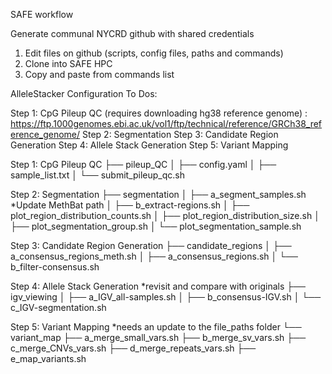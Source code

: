 SAFE workflow

Generate communal NYCRD github with shared credentials

1)	Edit files on github (scripts, config files, paths and commands)
2)	Clone into SAFE HPC
3)	Copy and paste from commands list

AlleleStacker Configuration To Dos:

Step 1: CpG Pileup QC (requires downloading hg38 reference genome) : https://ftp.1000genomes.ebi.ac.uk/vol1/ftp/technical/reference/GRCh38_reference_genome/
Step 2: Segmentation
Step 3: Candidate Region Generation 
Step 4: Allele Stack Generation
Step 5: Variant Mapping


Step 1: CpG Pileup QC
├── pileup_QC
│   ├── config.yaml
│   ├── sample_list.txt
│   └── submit_pileup_qc.sh

Step 2: Segmentation
├── segmentation
│   ├── a_segment_samples.sh *Update MethBat path 
│   ├── b_extract-regions.sh
│   ├── plot_region_distribution_counts.sh
│   ├── plot_region_distribution_size.sh
│   ├── plot_segmentation_group.sh
│   └── plot_segmentation_sample.sh

Step 3: Candidate Region Generation 
├── candidate_regions
│   ├── a_consensus_regions_meth.sh
│   ├── a_consensus_regions.sh
│   └── b_filter-consensus.sh

Step 4: Allele Stack Generation *revisit and compare with originals
├── igv_viewing
│   ├── a_IGV_all-samples.sh
│   ├── b_consensus-IGV.sh
│   └── c_IGV-segmentation.sh

Step 5: Variant Mapping *needs an update to the file_paths folder
└── variant_map
    ├── a_merge_small_vars.sh
    ├── b_merge_sv_vars.sh
    ├── c_merge_CNVs_vars.sh
    ├── d_merge_repeats_vars.sh
    ├── e_map_variants.sh

